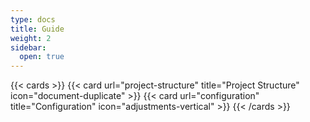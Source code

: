 ```yaml
---
type: docs
title: Guide
weight: 2
sidebar:
  open: true
---
```


{{< cards >}}
  {{< card url="project-structure" title="Project Structure" icon="document-duplicate" >}}
  {{< card url="configuration" title="Configuration" icon="adjustments-vertical" >}}
{{< /cards >}}

